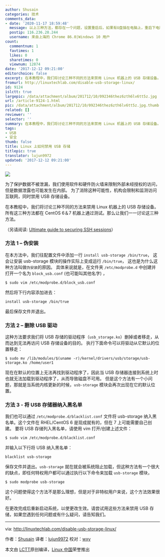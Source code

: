 ```yaml
---
author: Shusain
categories: 技术
comments_data:
- date: '2020-11-17 18:59:48'
  message: 以上三种方法，都存在一个问题，设置重启后，如果有U盘插在电脑上，重启下电脑，设置就会失效
  postip: 116.236.28.244
  username: 来自上海的 Chrome 86.0|Windows 10 用户
count:
  commentnum: 1
  favtimes: 1
  likes: 0
  sharetimes: 0
  viewnum: 12874
date: '2017-12-12 09:21:00'
editorchoice: false
excerpt: 在本教程中，我们将讨论三种不同的方法来禁用 Linux 机器上的 USB 存储设备。所有这三种方法都在 CentOS 6＆7 机器上通过测试。那么让我们一一讨论这三种方法，
fromurl: http://linuxtechlab.com/disable-usb-storage-linux/
id: 9124
islctt: true
largepic: /data/attachment/album/201712/10/092346thez6zth6lv6tt5z.jpg
url: /article-9124-1.html
pic: /data/attachment/album/201712/10/092346thez6zth6lv6tt5z.jpg.thumb.jpg
related: []
reviewer: ''
selector: ''
summary: 在本教程中，我们将讨论三种不同的方法来禁用 Linux 机器上的 USB 存储设备。所有这三种方法都在 CentOS 6＆7 机器上通过测试。那么让我们一一讨论这三种方法，
tags:
- USB
- 安全
thumb: false
title: Linux 上如何禁用 USB 存储
titlepic: true
translator: lujun9972
updated: '2017-12-12 09:21:00'
---
```


![](/data/attachment/album/201712/10/092346thez6zth6lv6tt5z.jpg)


为了保护数据不被泄漏，我们使用软件和硬件防火墙来限制外部未经授权的访问，但是数据泄露也可能发生在内部。 为了消除这种可能性，机构会限制和监测访问互联网，同时禁用 USB 存储设备。


在本教程中，我们将讨论三种不同的方法来禁用 Linux 机器上的 USB 存储设备。所有这三种方法都在 CentOS 6＆7 机器上通过测试。那么让我们一一讨论这三种方法。


（另请阅读: [Ultimate guide to securing SSH sessions](http://linuxtechlab.com/ultimate-guide-to-securing-ssh-sessions/)）


### 方法 1 – 伪安装


在本方法中，我们往配置文件中添加一行 `install usb-storage /bin/true`， 这会让安装 usb-storage 模块的操作实际上变成运行 `/bin/true`， 这也是为什么这种方法叫做`伪安装`的原因。 具体来说就是，在文件夹 `/etc/modprobe.d` 中创建并打开一个名为 `block_usb.conf` (也可能叫其他名字) ，



```
$ sudo vim /etc/modprobe.d/block_usb.conf

```

然后将下行内容添加进去：



```
install usb-storage /bin/true

```

最后保存文件并退出。


### 方法 2 – 删除 USB 驱动


这种方法要求我们将 USB 存储的驱动程序（`usb_storage.ko`）删掉或者移走，从而达到无法再访问 USB 存储设备的目的。 执行下面命令可以将驱动从它默认的位置移走：



```
$ sudo mv /lib/modules/$(uname -r)/kernel/drivers/usb/storage/usb-storage.ko /home/user1

```

现在在默认的位置上无法再找到驱动程序了，因此当 USB 存储器连接到系统上时也就无法加载到驱动程序了，从而导致磁盘不可用。 但是这个方法有一个小问题，那就是当系统内核更新的时候，`usb-storage` 模块会再次出现在它的默认位置。


### 方法 3 - 将 USB 存储器纳入黑名单


我们也可以通过 `/etc/modprobe.d/blacklist.conf` 文件将 usb-storage 纳入黑名单。这个文件在 RHEL/CentOS 6 是现成就有的，但在 7 上可能需要自己创建。 要将 USB 存储列入黑名单，请使用 vim 打开/创建上述文件：



```
$ sudo vim /etc/modprobe.d/blacklist.conf

```

并输入以下行将 USB 纳入黑名单：



```
blacklist usb-storage

```

保存文件并退出。`usb-storage` 就在就会被系统阻止加载，但这种方法有一个很大的缺点，即任何特权用户都可以通过执行以下命令来加载 `usb-storage` 模块，



```
$ sudo modprobe usb-storage

```

这个问题使得这个方法不是那么理想，但是对于非特权用户来说，这个方法效果很好。


在更改完成后重新启动系统，以使更改生效。请尝试用这些方法来禁用 USB 存储，如果您遇到任何问题或有什么疑问，请告知我们。




---


via: <http://linuxtechlab.com/disable-usb-storage-linux/>


作者：[Shusain](http://linuxtechlab.com/author/shsuain/) 译者：[lujun9972](https://github.com/lujun9972) 校对：[wxy](https://github.com/wxy)


本文由 [LCTT](https://github.com/LCTT/TranslateProject)原创编译，[Linux 中国](https://linux.cn/)荣誉推出